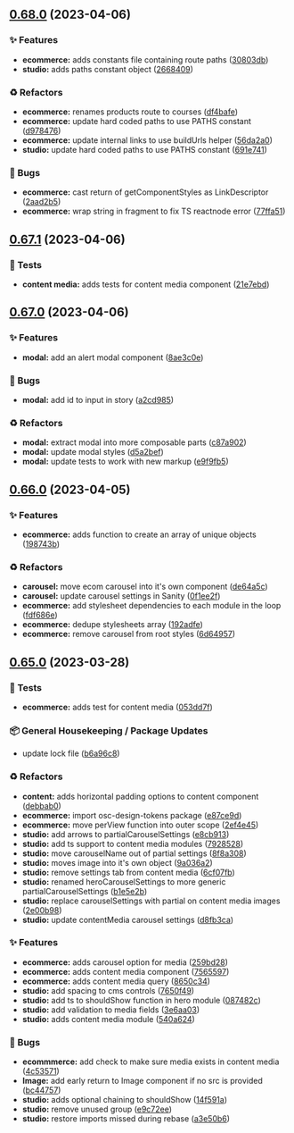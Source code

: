 ## [0.68.0](https://github.com/Open-Study-College/osc/compare/v0.67.1...v0.68.0) (2023-04-06)


### ✨ Features

* **ecommerce:** adds constants file containing route paths ([30803db](https://github.com/Open-Study-College/osc/commit/30803db14e71c25047d978e6e9647f039f45be23))
* **studio:** adds paths constant object ([2668409](https://github.com/Open-Study-College/osc/commit/2668409c260f7508fbafea7e42d10426ec13d98c))


### ♻️ Refactors

* **ecommerce:** renames products route to courses ([df4bafe](https://github.com/Open-Study-College/osc/commit/df4bafe0d189249e990f8787897b393fb299fd4d))
* **ecommerce:** update hard coded paths to use PATHS constant ([d978476](https://github.com/Open-Study-College/osc/commit/d978476691b8a018f03c84ca5eaf560b5976459f))
* **ecommerce:** update internal links to use buildUrls helper ([56da2a0](https://github.com/Open-Study-College/osc/commit/56da2a00f260a56165dac2cbf7744dfe1165c6fb))
* **studio:** update hard coded paths to use PATHS constant ([691e741](https://github.com/Open-Study-College/osc/commit/691e741f5fe3a79e6271df5bd716272c4ca74054))


### 🐛 Bugs

* **ecommerce:** cast return of getComponentStyles as LinkDescriptor ([2aad2b5](https://github.com/Open-Study-College/osc/commit/2aad2b5d9aca33d5ccf4e877a75d1ff04d458070))
* **ecommerce:** wrap string in fragment to fix TS reactnode error ([77ffa51](https://github.com/Open-Study-College/osc/commit/77ffa5137a82ae8651c8abbaf57209df438d08a1))

## [0.67.1](https://github.com/Open-Study-College/osc/compare/v0.67.0...v0.67.1) (2023-04-06)


### 🧪 Tests

* **content media:** adds tests for content media component ([21e7ebd](https://github.com/Open-Study-College/osc/commit/21e7ebdb1c4e2a52a4a2232427df3f5673bbdb5e))

## [0.67.0](https://github.com/Open-Study-College/osc/compare/v0.66.0...v0.67.0) (2023-04-06)


### ✨ Features

* **modal:** add an alert modal component ([8ae3c0e](https://github.com/Open-Study-College/osc/commit/8ae3c0ef0ac6335333602a9e6e92c75877ea8e4a))


### 🐛 Bugs

* **modal:** add id to input in story ([a2cd985](https://github.com/Open-Study-College/osc/commit/a2cd985edffeb9b5e16b1926da34ada5e371a52d))


### ♻️ Refactors

* **modal:** extract modal into more composable parts ([c87a902](https://github.com/Open-Study-College/osc/commit/c87a90225c5ed703c14b181a91ff8189b1707ae7))
* **modal:** update modal styles ([d5a2bef](https://github.com/Open-Study-College/osc/commit/d5a2bef109e9be456f039169b649b379c77411b8))
* **modal:** update tests to work with new markup ([e9f9fb5](https://github.com/Open-Study-College/osc/commit/e9f9fb53fafa13c3e8fabf0100f86b2f38aa1789))

## [0.66.0](https://github.com/Open-Study-College/osc/compare/v0.65.0...v0.66.0) (2023-04-05)


### ✨ Features

* **ecommerce:** adds function to create an array of unique objects ([198743b](https://github.com/Open-Study-College/osc/commit/198743b2c43ac67d77f34b90b2988c39da802a64))


### ♻️ Refactors

* **carousel:** move ecom carousel into it's own component ([de64a5c](https://github.com/Open-Study-College/osc/commit/de64a5c8ef4c68110f256e8c97736ae7730fdc74))
* **carousel:** update carousel settings in Sanity ([0f1ee2f](https://github.com/Open-Study-College/osc/commit/0f1ee2f64620ab2b9557b48468af4db0a984188c))
* **ecommerce:** add stylesheet dependencies to each module in the  loop ([fdf686e](https://github.com/Open-Study-College/osc/commit/fdf686ee3dbb08e118c88957406d4ca60cbc9bc5))
* **ecommerce:** dedupe stylesheets array ([192adfe](https://github.com/Open-Study-College/osc/commit/192adfe22aff9e1c87a6d10884756d5fcc0e1062))
* **ecommerce:** remove carousel from root styles ([6d64957](https://github.com/Open-Study-College/osc/commit/6d64957fb2e89f9d2fc0ff173b001daeecac0548))

## [0.65.0](https://github.com/Open-Study-College/osc/compare/v0.64.4...v0.65.0) (2023-03-28)


### 🧪 Tests

* **ecommerce:** adds test for content media ([053dd7f](https://github.com/Open-Study-College/osc/commit/053dd7f68ddbe43992a66d49989aef2ad34d5548))


### 📦 General Housekeeping / Package Updates

* update lock file ([b6a96c8](https://github.com/Open-Study-College/osc/commit/b6a96c889fbf595b518fa7c670b29badb4e5fc54))


### ♻️ Refactors

* **content:** adds horizontal padding options to content component ([debbab0](https://github.com/Open-Study-College/osc/commit/debbab07d17c0dc95fe5f5375919d47c49c6842e))
* **ecommerce:** import osc-design-tokens package ([e87ce9d](https://github.com/Open-Study-College/osc/commit/e87ce9ddb4dd69041059ff823d023cb877b78b4b))
* **ecommerce:** move perView function into outer scope ([2ef4e45](https://github.com/Open-Study-College/osc/commit/2ef4e4586155e2384f4dda3a0832a977f3da410a))
* **studio:** add arrows to partialCarouselSettings ([e8cb913](https://github.com/Open-Study-College/osc/commit/e8cb9131fd1490172d3dac7265d6c4ad9b9c4f93))
* **studio:** add ts support to content media modules ([7928528](https://github.com/Open-Study-College/osc/commit/792852826e520cee8db92903c71c77233fd00097))
* **studio:** move carouselName out of partial settings ([8f8a308](https://github.com/Open-Study-College/osc/commit/8f8a3083918f8e900962d12190f849dac9a32862))
* **studio:** moves image into it's own object ([9a036a2](https://github.com/Open-Study-College/osc/commit/9a036a2bcd8adccfde7885f5d009c1125cfe789b))
* **studio:** remove settings tab from content media ([6cf07fb](https://github.com/Open-Study-College/osc/commit/6cf07fb5ed4430ecbbf90888ce23316aec9a233a))
* **studio:** renamed heroCarouselSettings to more generic partialCarouselSettings ([b1e5e2b](https://github.com/Open-Study-College/osc/commit/b1e5e2b9804d47c6436d2a91ba542993759c44f6))
* **studio:** replace carouselSettings with partial on content media images ([2e00b98](https://github.com/Open-Study-College/osc/commit/2e00b98efe43eb7cdd64673967ca0a8ead0781ae))
* **studio:** update contentMedia carousel settings ([d8fb3ca](https://github.com/Open-Study-College/osc/commit/d8fb3ca1f13102c0e474deb2bbc7feb6646010ce))


### ✨ Features

* **ecommerce:** adds carousel option for media ([259bd28](https://github.com/Open-Study-College/osc/commit/259bd2899c32a5cbd0c4850e45dd1d12f719e970))
* **ecommerce:** adds content media component ([7565597](https://github.com/Open-Study-College/osc/commit/75655975549b3791ecfba337b2ca78008b254d3c))
* **ecommerce:** adds content media query ([8650c34](https://github.com/Open-Study-College/osc/commit/8650c340ef48ea97044f5ade9667d0b69af403b5))
* **studio:** add spacing to cms controls ([7650f49](https://github.com/Open-Study-College/osc/commit/7650f49d01be32c847df2eef6b4bae0a4b1f7d50))
* **studio:** add ts to shouldShow function in hero module ([087482c](https://github.com/Open-Study-College/osc/commit/087482c72732ed6027326714c25af73f325a193e))
* **studio:** add validation to media fields ([3e6aa03](https://github.com/Open-Study-College/osc/commit/3e6aa0301f366eceb59620dfd1ac11e17263f633))
* **studio:** adds content media module ([540a624](https://github.com/Open-Study-College/osc/commit/540a6241e94e1eef7430b493dd37bcddd662ea58))


### 🐛 Bugs

* **ecommmerce:** add check to make sure media exists in content media ([4c53571](https://github.com/Open-Study-College/osc/commit/4c53571b4ef18d4be5bf749f3a4a893ab330b04e))
* **Image:** add early return to Image component if no src is provided ([bc44757](https://github.com/Open-Study-College/osc/commit/bc447579f70feb7a0e52108fd9a23da9ae0ac1c8))
* **studio:** adds optional chaining to shouldShow ([14f591a](https://github.com/Open-Study-College/osc/commit/14f591a0e16e313a5cd07802020457d4facd2034))
* **studio:** remove unused group ([e9c72ee](https://github.com/Open-Study-College/osc/commit/e9c72ee9a1009ff3144a995c6407798014f8a43e))
* **studio:** restore imports missed during rebase ([a3e50b6](https://github.com/Open-Study-College/osc/commit/a3e50b62f427f8f594ab0749cbec5903254234e4))

